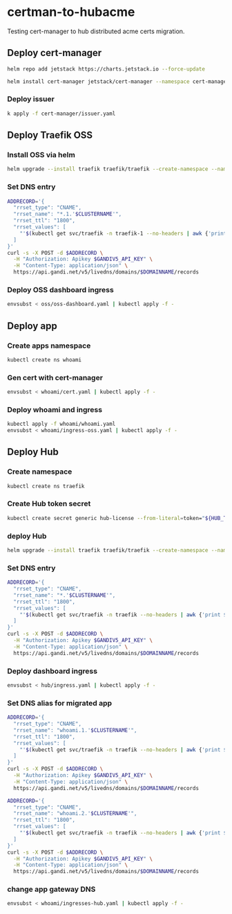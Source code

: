 # certman-to-hubacme

Testing cert-manager to hub distributed acme certs migration. 

## Deploy cert-manager

```bash
helm repo add jetstack https://charts.jetstack.io --force-update
```

```bash
helm install cert-manager jetstack/cert-manager --namespace cert-manager --create-namespace --set crds.enabled=true --set prometheus.enabled=false
```

### Deploy issuer

```bash
k apply -f cert-manager/issuer.yaml
```

## Deploy Traefik OSS

### Install OSS via helm

```bash
helm upgrade --install traefik traefik/traefik --create-namespace --namespace traefik-1 --values oss/oss-values.yaml
```

### Set DNS entry

```bash
ADDRECORD='{
  "rrset_type": "CNAME",
  "rrset_name": "*.1.'$CLUSTERNAME'",
  "rrset_ttl": "1800",
  "rrset_values": [
    "'$(kubectl get svc/traefik -n traefik-1 --no-headers | awk {'print $4'})'."
  ]
}'
curl -s -X POST -d $ADDRECORD \
  -H "Authorization: Apikey $GANDIV5_API_KEY" \
  -H "Content-Type: application/json" \
  https://api.gandi.net/v5/livedns/domains/$DOMAINNAME/records
```

### Deploy OSS dashboard ingress

```bash
envsubst < oss/oss-dashboard.yaml | kubectl apply -f -
```

## Deploy app

### Create apps namespace

```bash
kubectl create ns whoami
```

### Gen cert with cert-manager

```bash
envsubst < whoami/cert.yaml | kubectl apply -f -
```

### Deploy whoami and ingress

```bash
kubectl apply -f whoami/whoami.yaml
envsubst < whoami/ingress-oss.yaml | kubectl apply -f -
```

## Deploy Hub

### Create namespace

```bash
kubectl create ns traefik
```

### Create Hub token secret

```bash
kubectl create secret generic hub-license --from-literal=token="${HUB_TOKEN}" -n traefik
```

### deploy Hub

```bash
helm upgrade --install traefik traefik/traefik --create-namespace --namespace traefik --values hub/hub-values.yaml
```

### Set DNS entry

```bash
ADDRECORD='{
  "rrset_type": "CNAME",
  "rrset_name": "*.'$CLUSTERNAME'",
  "rrset_ttl": "1800",
  "rrset_values": [
    "'$(kubectl get svc/traefik -n traefik --no-headers | awk {'print $4'})'."
  ]
}'
curl -s -X POST -d $ADDRECORD \
  -H "Authorization: Apikey $GANDIV5_API_KEY" \
  -H "Content-Type: application/json" \
  https://api.gandi.net/v5/livedns/domains/$DOMAINNAME/records
```

### Deploy dashboard ingress

```bash
envsubst < hub/ingress.yaml | kubectl apply -f -
```

### Set DNS alias for migrated app

```bash
ADDRECORD='{
  "rrset_type": "CNAME",
  "rrset_name": "whoami.1.'$CLUSTERNAME'",
  "rrset_ttl": "1800",
  "rrset_values": [
    "'$(kubectl get svc/traefik -n traefik --no-headers | awk {'print $4'})'."
  ]
}'
curl -s -X POST -d $ADDRECORD \
  -H "Authorization: Apikey $GANDIV5_API_KEY" \
  -H "Content-Type: application/json" \
  https://api.gandi.net/v5/livedns/domains/$DOMAINNAME/records
```

```bash
ADDRECORD='{
  "rrset_type": "CNAME",
  "rrset_name": "whoami.2.'$CLUSTERNAME'",
  "rrset_ttl": "1800",
  "rrset_values": [
    "'$(kubectl get svc/traefik -n traefik --no-headers | awk {'print $4'})'."
  ]
}'
curl -s -X POST -d $ADDRECORD \
  -H "Authorization: Apikey $GANDIV5_API_KEY" \
  -H "Content-Type: application/json" \
  https://api.gandi.net/v5/livedns/domains/$DOMAINNAME/records
```

### change app gateway DNS

```bash
envsubst < whoami/ingresses-hub.yaml | kubectl apply -f -
```
